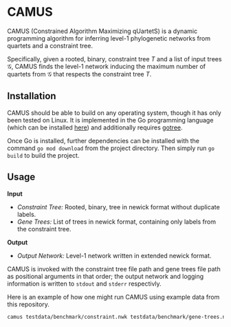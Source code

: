 # CAMUS 

CAMUS (Constrained Algorithm Maximizing qUartetS) is a dynamic programming
algorithm for inferring level-1 phylogenetic networks from quartets and a
constraint tree.

Specifically, given a rooted, binary, constraint tree $T$ and a list of input
trees $\mathcal{G}$, CAMUS finds the level-1 network inducing the maximum
number of quartets from $\mathcal{G}$ that respects the constraint tree $T$.

## Installation

CAMUS should be able to build on any operating system, though it has only been
tested on Linux. It is implemented in the Go programming language (which can be
installed [here](https://go.dev/doc/install)) and additionally requires
[gotree](https://github.com/evolbioinfo/gotree).

Once Go is installed, further dependencies can be installed with the command
`go mod download` from the project directory. Then simply run `go build` to
build the project.

## Usage

**Input**

- *Constraint Tree:* Rooted, binary, tree in newick format without duplicate
  labels.
- *Gene Trees:* List of trees in newick format, containing only labels from the
  constraint tree.

**Output**

- *Output Network:* Level-1 network written in extended newick format.

CAMUS is invoked with the constraint tree file path and gene trees file path as
positional arguments in that order; the output network  and logging information
is written to `stdout` and `stderr` respectivly.

Here is an example of how one might run CAMUS using example data from this repository.

```sh
camus testdata/benchmark/constraint.nwk testdata/benchmark/gene-trees.nwk > out.nwk 2> log.txt
```


